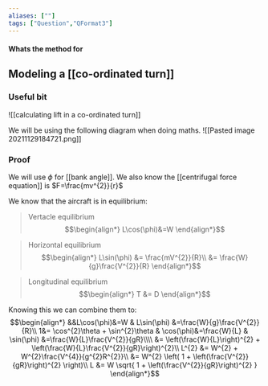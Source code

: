 ```yaml
---
aliases: [""]
tags: ["Question","QFormat3"]
---
```


#### Whats the method for
## Modeling a [[co-ordinated turn]]
### Useful bit

![[calculating lift in a co-ordinated turn]]


We will be using the following diagram when doing maths.
![[Pasted image 20211129184721.png]]

### Proof

We will use $\phi$ for [[bank angle]].
We also know the [[centrifugal force equation]] is $F=\frac{mv^{2}}{r}$

We know that the aircraft is in equilibrium:

> Vertacle equilibrium
> $$\begin{align*}
L\cos(\phi)&=W 
\end{align*}$$

> Horizontal equilibrium
> $$\begin{align*}
L\sin(\phi) &= \frac{mV^{2}}{R}\\
&= \frac{W}{g}\frac{V^{2}}{R}
\end{align*}$$

> Longitudinal equilibrium
> $$\begin{align*}
T    &= D
\end{align*}$$

Knowing this we can combine them to:
$$\begin{align*}
&&L\cos(\phi)&=W & L\sin(\phi) &=\frac{W}{g}\frac{V^{2}}{R}\\
1&= \cos^{2}\theta + \sin^{2}\theta & \cos(\phi)&=\frac{W}{L} & \sin(\phi) &=\frac{W}{L}\frac{V^{2}}{gR}\\\\
&= \left(\frac{W}{L}\right)^{2} + \left(\frac{W}{L}\frac{V^{2}}{gR}\right)^{2}\\
L^{2} &= W^{2} + W^{2}\frac{V^{4}}{g^{2}R^{2}}\\
&= W^{2} \left( 1 + \left(\frac{V^{2}}{gR}\right)^{2} \right)\\
L &= W \sqrt{ 1 + \left(\frac{V^{2}}{gR}\right)^{2} }
\end{align*}$$


